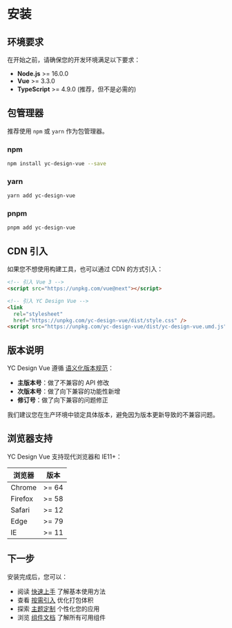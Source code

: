 # 安装

## 环境要求

在开始之前，请确保您的开发环境满足以下要求：

- **Node.js** >= 16.0.0
- **Vue** >= 3.3.0
- **TypeScript** >= 4.9.0 (推荐，但不是必需的)

## 包管理器

推荐使用 `npm` 或 `yarn` 作为包管理器。

### npm

```bash
npm install yc-design-vue --save
```

### yarn

```bash
yarn add yc-design-vue
```

### pnpm

```bash
pnpm add yc-design-vue
```

## CDN 引入

如果您不想使用构建工具，也可以通过 CDN 的方式引入：

```html
<!-- 引入 Vue 3 -->
<script src="https://unpkg.com/vue@next"></script>

<!-- 引入 YC Design Vue -->
<link
  rel="stylesheet"
  href="https://unpkg.com/yc-design-vue/dist/style.css" />
<script src="https://unpkg.com/yc-design-vue/dist/yc-design-vue.umd.js"></script>
```

## 版本说明

YC Design Vue 遵循 [语义化版本规范](https://semver.org/lang/zh-CN/)：

- **主版本号**：做了不兼容的 API 修改
- **次版本号**：做了向下兼容的功能性新增
- **修订号**：做了向下兼容的问题修正

我们建议您在生产环境中锁定具体版本，避免因为版本更新导致的不兼容问题。

## 浏览器支持

YC Design Vue 支持现代浏览器和 IE11+：

| 浏览器  | 版本  |
| ------- | ----- |
| Chrome  | >= 64 |
| Firefox | >= 58 |
| Safari  | >= 12 |
| Edge    | >= 79 |
| IE      | >= 11 |

## 下一步

安装完成后，您可以：

- 阅读 [快速上手](/guide/) 了解基本使用方法
- 查看 [按需引入](/guide/import) 优化打包体积
- 探索 [主题定制](/guide/theme) 个性化您的应用
- 浏览 [组件文档](/components/button/index.md) 了解所有可用组件

